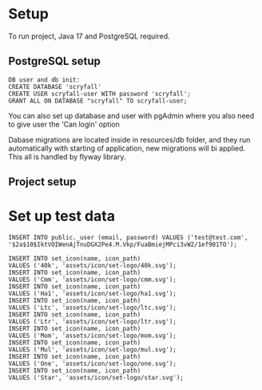 # Setup

To run project, Java 17 and PostgreSQL required.

## PostgreSQL setup

```
DB user and db init:
CREATE DATABASE 'scryfall'
CREATE USER scryfall-user WITH password 'scryfall';
GRANT ALL ON DATABASE "scryfall" TO scryfall-user;
```

You can also set up database and user with pgAdmin where you also need to give user the 'Can login' option

Dabase migrations are located inside in resources/db folder, and they run automatically with starting of application,
new migrations will bi applied. This all is handled by flyway library.

## Project setup

# Set up test data

```
INSERT INTO public._user (email, password) VALUES ('test@test.com', '$2a$10$IktVOIWenAjTnuDGX2Pe4.M.Vkp/FuaBmiejMPci3vW2/1ef901TO'); 
```

```
INSERT INTO set_icon(name, icon_path)
VALUES ('40k', 'assets/icon/set-logo/40k.svg');
INSERT INTO set_icon(name, icon_path)
VALUES ('Cmm', 'assets/icon/set-logo/cmm.svg');
INSERT INTO set_icon(name, icon_path)
VALUES ('Ha1', 'assets/icon/set-logo/ha1.svg');
INSERT INTO set_icon(name, icon_path)
VALUES ('Ltc', 'assets/icon/set-logo/ltc.svg');
INSERT INTO set_icon(name, icon_path)
VALUES ('Ltr', 'assets/icon/set-logo/ltr.svg');
INSERT INTO set_icon(name, icon_path)
VALUES ('Mom', 'assets/icon/set-logo/mom.svg');
INSERT INTO set_icon(name, icon_path)
VALUES ('Mul', 'assets/icon/set-logo/mul.svg');
INSERT INTO set_icon(name, icon_path)
VALUES ('One', 'assets/icon/set-logo/one.svg');
INSERT INTO set_icon(name, icon_path)
VALUES ('Star', 'assets/icon/set-logo/star.svg');
```